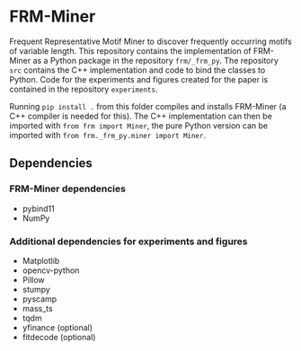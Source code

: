 # FRM-Miner #

Frequent Representative Motif Miner to discover frequently occurring motifs of variable length.
This repository contains the implementation of FRM-Miner as a Python package in the repository `frm/_frm_py`.
The repository `src` contains the C++ implementation and code to bind the classes to Python.
Code for the experiments and figures created for the paper is contained in the repository `experiments`.

Running `pip install .` from this folder compiles and installs FRM-Miner (a C++ compiler is needed for this).
The C++ implementation can then be imported with `from frm import Miner`, the pure Python version can be imported with `from frm._frm_py.miner import Miner`.

## Dependencies
### FRM-Miner dependencies
* pybind11
* NumPy

### Additional dependencies for experiments and figures
* Matplotlib
* opencv-python
* Pillow
* stumpy
* pyscamp
* mass_ts
* tqdm
* yfinance (optional)
* fitdecode (optional)